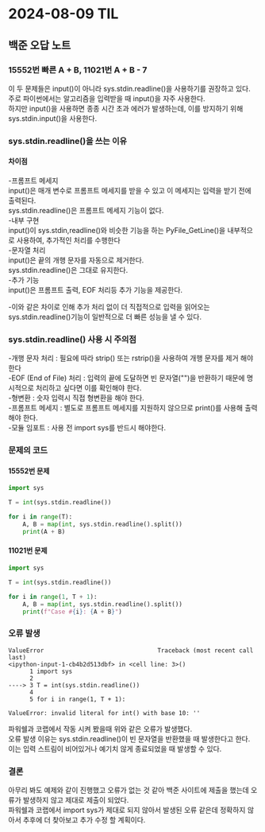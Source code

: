 # 2024-08-09 TIL

## 백준 오답 노트

### 15552번 빠른 A + B, 11021번 A + B - 7

이 두 문제들은 input()이 아니라 sys.stdin.readline()을 사용하기를 권장하고 있다.   
주로 파이썬에서는 알고리즘을 입력받을 때 input()을 자주 사용한다.   
하지만 input()을 사용하면 종종 시간 초과 에러가 발생하는데, 이를 방지하기 위해 sys.stdin.input()을 사용한다.   

### sys.stdin.readline()을 쓰는 이유   
#### 차이점   
-프롬프트 메세지   
input()은 매개 변수로 프롬프트 메세지를 받을 수 있고 이 메세지는 입력을 받기 전에 출력된다.   
sys.stdin.readline()은 프롬프트 메세지 기능이 없다.   
-내부 구현   
input()이 sys.stdin,readline()와 비슷한 기능을 하는 PyFile_GetLine()을 내부적으로 사용하여, 추가적인 처리를 수행한다   
-문자열 처리   
input()은 끝의 개행 문자를 자동으로 제거한다.   
sys.stdin.readline()은 그대로 유지한다.   
-추가 기능   
input()은 프롬프트 출력, EOF 처리등 추가 기능을 제공한다.   

-이와 같은 차이로 인해 추가 처리 없이 더 직접적으로 입력을 읽어오는 sys.stdin.readline()기능이 일반적으로 더 빠른 성능을 낼 수 있다.   

### sys.stdin.readline() 사용 시 주의점   
-개행 문자 처리 : 필요에 따라 strip() 또는 rstrip()을 사용하여 개행 문자를 제거 해야한다   
-EOF (End of File) 처리 : 입력의 끝에 도달하면 빈 문자열("")을 반환하기 때문에 명시적으로 처리하고 싶다면 이를 확인해야 한다.   
-형변환 : 숫자 입력시 직접 형변환을 해야 한다.   
-프롬프트 메세지 : 별도로 프롬프트 메세지를 지원하지 않으므로 print()를 사용해 출력해야 한다.   
-모듈 임포트 : 사용 전 import sys를 반드시 해야한다.   

### 문제의 코드   
#### 15552번 문제   
```python
import sys

T = int(sys.stdin.readline())

for i in range(T):
	A, B = map(int, sys.stdin.readline().split())
	print(A + B)
```

#### 11021번 문제   
```python
import sys

T = int(sys.stdin.readline())

for i in range(1, T + 1):
	A, B = map(int, sys.stdin.readline().split())
	print(f"Case #{i}: {A + B}")
```

### 오류 발생
```
ValueError                                Traceback (most recent call last)
<ipython-input-1-cb4b2d513dbf> in <cell line: 3>()
      1 import sys
      2 
----> 3 T = int(sys.stdin.readline())
      4 
      5 for i in range(1, T + 1):

ValueError: invalid literal for int() with base 10: ''
```
파워쉘과 코랩에서 작동 시켜 봤을때 위와 같은 오류가 발생했다.   
오류 발생 이유는 sys.stdin.readline()이 빈 문자열을 반환했을 때 발생한다고 한다.    
이는 입력 스트림이 비어있거나 예기치 않게 종료되었을 때 발생할 수 있다.    

### 결론   
아무리 봐도 예제와 같이 진행했고 오류가 없는 것 같아 백준 사이트에 제출을 했는데 오류가 발생하지 않고 제대로 제출이 되었다.   
파워쉘과 코랩에서 import sys가 제대로 되지 않아서 발생된 오류 같은데 정확하지 않아서 추후에 더 찾아보고 추가 수정 할 계획이다.   
